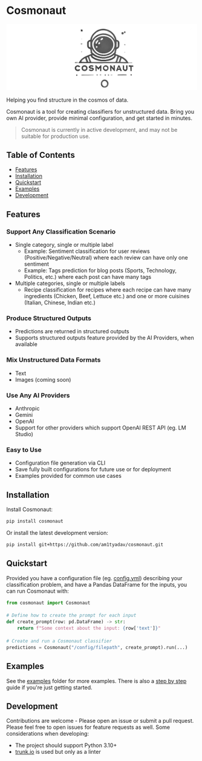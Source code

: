 # Cosmonaut

![Cosmonaut](assets/cosmonaut_header.jpg)

Helping you find structure in the cosmos of data.

Cosmonaut is a tool for creating classifiers for unstructured data. Bring you own AI provider, provide minimal configuration, and get started in minutes.

> Cosmonaut is currently in active development, and may not be suitable for production use.

## Table of Contents

- [Features](#features)
- [Installation](#installation)
- [Quickstart](#quickstart)
- [Examples](#examples)
- [Development](#development)

## Features

### Support Any Classification Scenario

- Single category, single or multiple label
  - Example: Sentiment classification for user reviews (Positive/Negative/Neutral) where each review can have only one sentiment
  - Example: Tags prediction for blog posts (Sports, Technology, Politics, etc.) where each post can have many tags
- Multiple categories, single or multiple labels
  - Recipe classification for recipes where each recipe can have many ingredients (Chicken, Beef, Lettuce etc.) and one or more cuisines (Italian, Chinese, Indian etc.)

### Produce Structured Outputs

- Predictions are returned in structured outputs
- Supports structured outputs feature provided by the AI Providers, when available

### Mix Unstructured Data Formats

- Text
- Images (coming soon)

### Use Any AI Providers

- Anthropic
- Gemini
- OpenAI
- Support for other providers which support OpenAI REST API (eg. LM Studio)

### Easy to Use

- Configuration file generation via CLI
- Save fully built configurations for future use or for deployment
- Examples provided for common use cases

## Installation

Install Cosmonaut:

```bash
pip install cosmonaut
```

Or install the latest development version:

```bash
pip install git+https://github.com/am1tyadav/cosmonaut.git
```

## Quickstart

Provided you have a configuration file (eg. [config.yml](https://github.com/am1tyadav/cosmonaut/tree/main/examples/single_label/config.yml)) describing your classification problem, and have a Pandas DataFrame for the inputs, you can run Cosmonaut with:

```python
from cosmonaut import Cosmonaut

# Define how to create the prompt for each input
def create_prompt(row: pd.DataFrame) -> str:
    return f"Some context about the input: {row['text']}"

# Create and run a Cosmonaut classifier
predictions = Cosmonaut("/config/filepath", create_prompt).run(...)
```

## Examples

See the [examples](https://github.com/am1tyadav/cosmonaut/tree/main/examples) folder for more examples. There is also a [step by step](https://github.com/am1tyadav/cosmonaut/tree/main/examples/step_by_step.md) guide if you're just getting started.

## Development

Contributions are welcome - Please open an issue or submit a pull request. Please feel free to open issues for feature requests as well. Some considerations when developing:

- The project should support Python 3.10+
- [trunk.io](https://trunk.io) is used but only as a linter
